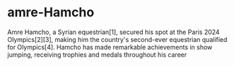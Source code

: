 # amre-Hamcho
Amre Hamcho, a Syrian equestrian[1], secured his spot at the Paris 2024 Olympics[2][3], making him the country's second-ever equestrian qualified for Olympics[4]. Hamcho has made remarkable achievements in show jumping, receiving trophies and medals throughout his career
